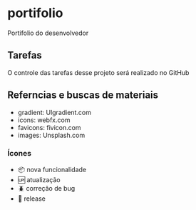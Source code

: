 # portifolio

Portifolio do desenvolvedor

## Tarefas

O controle das tarefas desse projeto será realizado no GitHub

## Referncias e buscas de materiais

- gradient:  Ulgradient.com
- icons: webfx.com
- favicons: fivicon.com
- images: Unsplash.com  

### Ícones

- :package: nova funcionalidade
- :up: atualização
- :beetle: correção de bug
- :checkered_flag: release
